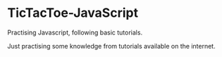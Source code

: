 
# TicTacToe-JavaScript
Practising Javascript, following basic tutorials.

Just practising some knowledge from tutorials available on the internet.
